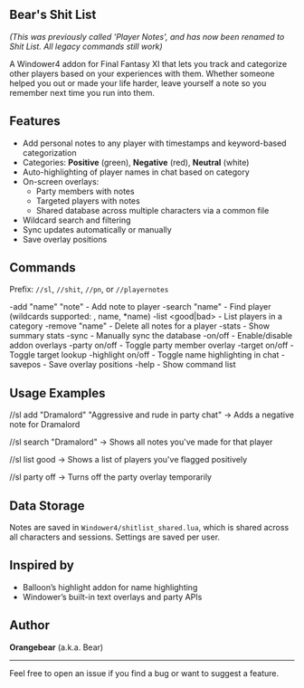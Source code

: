 ## **Bear's Shit List**
_(This was previously called 'Player Notes', and has now been renamed to Shit List. All legacy commands still work)_

A Windower4 addon for Final Fantasy XI that lets you track and categorize other players based on your experiences with them. 
Whether someone helped you out or made your life harder, leave yourself a note so you remember next time you run into them.

## Features

- Add personal notes to any player with timestamps and keyword-based categorization
- Categories: **Positive** (green), **Negative** (red), **Neutral** (white)
- Auto-highlighting of player names in chat based on category
- On-screen overlays:
  - Party members with notes
  - Targeted players with notes
  - Shared database across multiple characters via a common file
- Wildcard search and filtering
- Sync updates automatically or manually
- Save overlay positions

## Commands

Prefix: `//sl`, `//shit`, `//pn`, or `//playernotes`

-add "name" "note" - Add note to player
-search "name" - Find player (wildcards supported: , name, *name)
-list <good|bad> - List players in a category
-remove "name" - Delete all notes for a player
-stats - Show summary stats
-sync - Manually sync the database
-on/off - Enable/disable addon overlays
-party on/off - Toggle party member overlay
-target on/off - Toggle target lookup
-highlight on/off - Toggle name highlighting in chat
-savepos - Save overlay positions
-help - Show command list

## Usage Examples
//sl add "Dramalord" "Aggressive and rude in party chat"
→ Adds a negative note for Dramalord

//sl search "Dramalord"
→ Shows all notes you've made for that player

//sl list good
→ Shows a list of players you've flagged positively

//sl party off
→ Turns off the party overlay temporarily

## Data Storage
Notes are saved in `Windower4/shitlist_shared.lua`, which is shared across all characters and sessions. Settings are saved per user.

## Inspired by
- Balloon’s highlight addon for name highlighting
- Windower’s built-in text overlays and party APIs

## Author
**Orangebear** (a.k.a. Bear)

---

Feel free to open an issue if you find a bug or want to suggest a feature.
